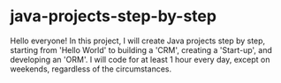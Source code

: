 # java-projects-step-by-step
Hello everyone! In this project, I will create Java projects step by step, starting from 'Hello World' to building a 'CRM', creating a 'Start-up', and developing an 'ORM'. I will code for at least 1 hour every day, except on weekends, regardless of the circumstances.
